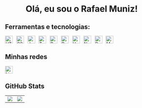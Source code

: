 <h1 align="center">Olá, eu sou o Rafael Muniz! </h1>

###

## Ferramentas e tecnologias:
<p>
  <img src="https://img.shields.io/badge/HTML5-282C34?logo=html5&logoColor=E34F26" alt="HTML5 logo" title="HTML5" height="25" />
&nbsp;
  <img src="https://img.shields.io/badge/CSS3-282C34?logo=css3&logoColor=1572B6" alt="CSS3 logo" title="CSS3" height="25" />
&nbsp;
  <img src="https://img.shields.io/badge/JAVASCRIPT-282C34?logo=javascript&logoColor=F7DF1E" alt="JavaScript logo" title="JavaScript" height="25" />
&nbsp;
  <img src="https://img.shields.io/badge/TYPESCRIPT-282C34?logo=typescript&logoColor=3178C6" alt="TypeScript logo" title="TypeScript" height="25" />
&nbsp;
  <img src="https://img.shields.io/badge/PYTHON-282C34?logo=python&logoColor=ffdd54" alt="Python logo" title="Python" height="25" />
&nbsp;
  <img src="https://img.shields.io/badge/REACT-282C34?logo=react&logoColor=61DAFB" alt="React Native logo" title="React Native" height="25" />
&nbsp;
  <img src="https://img.shields.io/badge/VUE-282C34?logo=vuedotjs&logoColor=4FC08D" alt="Vue logo" title="Vue" height="25" />
&nbsp;
  <img src="https://img.shields.io/badge/NODE.JS-282C34?logo=node.js&logoColor=43853D" alt="Node logo" title="Node" height="25" />
&nbsp;
  <img src="https://img.shields.io/badge/DOCKER-282C34?logo=docker&logoColor=1572B6" alt="Docker logo" title="Docker" height="25" />
&nbsp;
  <img src="https://img.shields.io/badge/MYSQL-282C34?logo=mysql&logoColor=1572B6" alt="MySQL logo" title="MySQL" height="25" />
</p>

## Minhas redes

[<img src="https://img.shields.io/badge/LinkedIn-282C34?logo=linkedin&logoColor=0077B5" alt="LinkedIn logo" title="LinkedIn" height="25" />](https://www.linkedin.com/in/rafaelmnz/)

## GitHub Stats
<table>
<tr><td>

  <a href="https://github.com/anuraghazra/github-readme-stats" rel="noopener noreferrer" target="_blank">
    <img align="center" src="https://github-readme-stats.vercel.app/api?username=rafamnz&show_icons=true&theme=blue-green" />
  </a>

</td><td>

  <a href="https://github.com/anuraghazra/github-readme-stats" rel="noopener noreferrer" target="_blank" target="_blank">
    <img align="center" src="https://github-readme-stats.vercel.app/api/top-langs/?username=rafamnz&layout=compact&theme=blue-green" />
  </a>

</td></tr>
</table>
